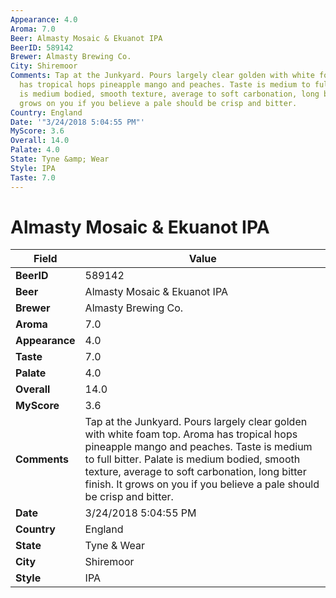 ```yaml
---
Appearance: 4.0
Aroma: 7.0
Beer: Almasty Mosaic & Ekuanot IPA
BeerID: 589142
Brewer: Almasty Brewing Co.
City: Shiremoor
Comments: Tap at the Junkyard. Pours largely clear golden with white foam top. Aroma
  has tropical hops pineapple mango and peaches. Taste is medium to full bitter. Palate
  is medium bodied, smooth texture, average to soft carbonation, long bitter finish.  It
  grows on you if you believe a pale should be crisp and bitter.
Country: England
Date: '"3/24/2018 5:04:55 PM"'
MyScore: 3.6
Overall: 14.0
Palate: 4.0
State: Tyne &amp; Wear
Style: IPA
Taste: 7.0
---
```


# Almasty Mosaic & Ekuanot IPA

| Field         | Value |
|---------------|-------|
| **BeerID** | 589142 |
| **Beer** | Almasty Mosaic & Ekuanot IPA |
| **Brewer** | Almasty Brewing Co. |
| **Aroma** | 7.0 |
| **Appearance** | 4.0 |
| **Taste** | 7.0 |
| **Palate** | 4.0 |
| **Overall** | 14.0 |
| **MyScore** | 3.6 |
| **Comments** | Tap at the Junkyard. Pours largely clear golden with white foam top. Aroma has tropical hops pineapple mango and peaches. Taste is medium to full bitter. Palate is medium bodied, smooth texture, average to soft carbonation, long bitter finish.  It grows on you if you believe a pale should be crisp and bitter. |
| **Date** | 3/24/2018 5:04:55 PM |
| **Country** | England |
| **State** | Tyne &amp; Wear |
| **City** | Shiremoor |
| **Style** | IPA |
